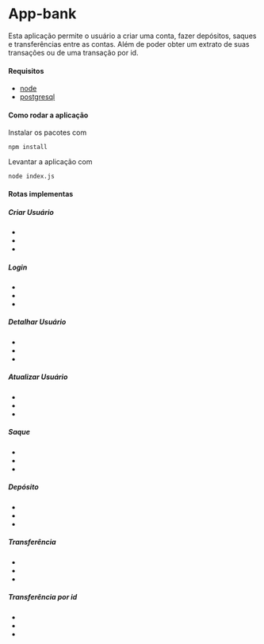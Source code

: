 # App-bank

Esta aplicação permite o usuário a criar uma conta, fazer depósitos, saques e transferências entre as contas. Além de poder obter um extrato de suas transações ou de uma transação por id. 

#### Requisitos

- [node](https://nodejs.org/en/download/)
- [postgresql](https://www.postgresql.org/download/)

#### Como rodar a aplicação

Instalar os pacotes com

```
npm install
```

Levantar a aplicação com 

```
node index.js
```

#### Rotas implementas

##### Criar Usuário 

-
-
-

##### Login

-
-
-

##### Detalhar Usuário

-
-
-

##### Atualizar Usuário

-
-
-


##### Saque

-
-
-

##### Depósito

-
-
-

##### Transferência

-
-
-

##### Transferência por id

-
-
-




